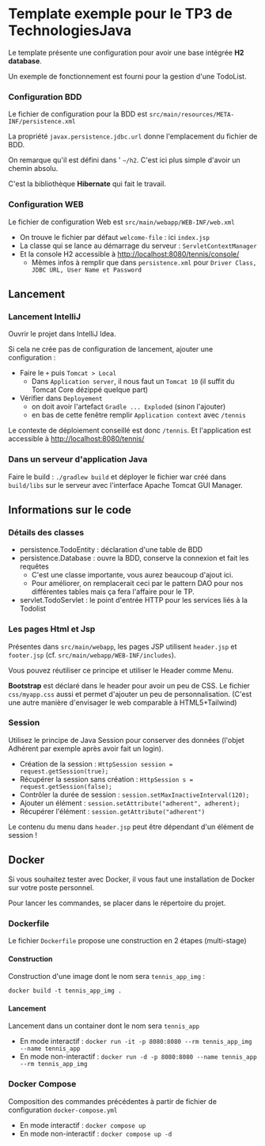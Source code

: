 # Template exemple pour le TP3 de TechnologiesJava
Le template présente une configuration pour avoir une base intégrée **H2 database**.

Un exemple de fonctionnement est fourni pour la gestion d'une TodoList.

### Configuration BDD

Le fichier de configuration pour la BDD est `src/main/resources/META-INF/persistence.xml`

La propriété `javax.persistence.jdbc.url` donne l'emplacement du fichier de BDD.

On remarque qu'il est défini dans ' `~/h2`. C'est ici plus simple d'avoir un chemin absolu.

C'est la bibliothèque **Hibernate** qui fait le travail.

### Configuration WEB

Le fichier de configuration Web est `src/main/webapp/WEB-INF/web.xml`

* On trouve le fichier par défaut `welcome-file` : ici `index.jsp`
* La classe qui se lance au démarrage du serveur : `ServletContextManager`
* Et la console H2 accessible à [http://localhost:8080/tennis/console/](http://localhost:8080/tennis/console/)
  * Mêmes infos à remplir que dans `persistence.xml` pour `Driver Class, JDBC URL, User Name et Password`

## Lancement
### Lancement IntelliJ
Ouvrir le projet dans IntelliJ Idea.

Si cela ne crée pas de configuration de lancement, ajouter une configuration :
* Faire le `+` puis `Tomcat > Local`
  * Dans `Application server`, il nous faut un `Tomcat 10` (il suffit du Tomcat Core dézippé quelque part)
* Vérifier dans `Deployement`
  * on doit avoir l'artefact `Gradle ... Exploded` (sinon l'ajouter)
  * en bas de cette fenêtre remplir `Application context` avec `/tennis`

Le contexte de déploiement conseillé est donc `/tennis`.
Et l'application est accessible à [http://localhost:8080/tennis/](http://localhost:8080/tennis/)

### Dans un serveur d'application Java
Faire le build : `./gradlew build` et déployer le fichier war créé dans `build/libs` sur le serveur avec l'interface Apache Tomcat GUI Manager.

## Informations sur le code 
### Détails des classes
* persistence.TodoEntity : déclaration d'une table de BDD
* persistence.Database : ouvre la BDD, conserve la connexion et fait les requêtes
  * C'est une classe importante, vous aurez beaucoup d'ajout ici.
  * Pour améliorer, on remplacerait ceci par le pattern DAO pour nos différentes tables mais ça fera l'affaire pour le TP.
* servlet.TodoServlet : le point d'entrée HTTP pour les services liés à la Todolist

### Les pages Html et Jsp
Présentes dans `src/main/webapp`, les pages JSP utilisent `header.jsp` et `footer.jsp` (cf. `src/main/webapp/WEB-INF/includes`). 

Vous pouvez réutiliser ce principe et utiliser le Header comme Menu.

**Bootstrap** est déclaré dans le header pour avoir un peu de CSS. Le fichier `css/myapp.css` aussi et permet d'ajouter un peu de personnalisation.
(C'est une autre manière d'envisager le web comparable à HTML5+Tailwind)

### Session
Utilisez le principe de Java Session pour conserver des données (l'objet Adhérent par exemple après avoir fait un login).

* Création de la session : `HttpSession session = request.getSession(true);`
* Récupérer la session sans création : `HttpSession s = request.getSession(false);`
* Contrôler la durée de session : `session.setMaxInactiveInterval(120);`
* Ajouter un élément : `session.setAttribute("adherent", adherent);`
* Récupérer l'élément : `session.getAttribute("adherent")`

Le contenu du menu dans `header.jsp` peut être dépendant d'un élément de session !

## Docker
Si vous souhaitez tester avec Docker, il vous faut une installation de Docker sur votre poste personnel.

Pour lancer les commandes, se placer dans le répertoire du projet.

### Dockerfile
Le fichier `Dockerfile` propose une construction en 2 étapes (multi-stage)

#### Construction
Construction d'une image dont le nom sera `tennis_app_img` :

`docker build -t tennis_app_img .`

#### Lancement
Lancement dans un container dont le nom sera `tennis_app`

* En mode interactif : `docker run -it -p 8080:8080 --rm tennis_app_img --name tennis_app`
* En mode non-interactif : `docker run -d -p 8080:8080 --name tennis_app --rm tennis_app_img`

### Docker Compose
Composition des commandes précédentes à partir de fichier de configuration `docker-compose.yml`

* En mode interactif : `docker compose up`
* En mode non-interactif : `docker compose up -d`

